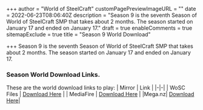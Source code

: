 +++
author = "World of SteelCraft"
customPagePreviewImageURL = ""
date = 2022-06-23T08:06:40Z
description = "Season 9 is the seventh Season of World of SteelCraft SMP that takes about 2 months. The season started on January 17 and ended on January 17."
draft = true
enableComments = true
sitemapExclude = true
title = "Season 9 World Download"

+++
Season 9 is the seventh Season of World of SteelCraft SMP that takes about 2 months. The season started on January 17 and ended on January 17.

<div class="padding-post">

### Season World Download Links.
These are the world download links to play:
| Mirror | Link |
|-|-|
| WoSC Files | [Download Here](https://wosc.tk/WoSCSMPS9-GD) | 
| MediaFire | [Download Here](https://wosc.tk/WoSCSMPS9-MF) |
|Mega.nz| [Download Here](https://wosc.tk/WoSCSMPS9-MG)|
</div>